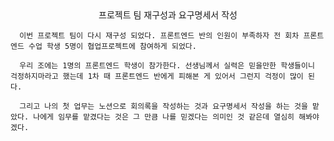 <center>프로젝트 팀 재구성과 요구명세서 작성</center>

      이번 프로젝트 팀이 다시 재구성 되었다. 프론트엔드 반의 인원이 부족하자 전 회차 프론트엔드 수업 학생 5명이 협업프로젝트에 참여하게 되었다.

      우리 조에는 1명의 프론트엔드 학생이 참가한다. 선생님께서 실력은 믿을만한 학생들이니 걱정하지마라고 했는데 1차 때 프론트엔드 반에게 피해본 게 있어서 그런지 걱정이 많이 된다.

      그리고 나의 첫 업무는 노션으로 회의록을 작성하는 것과 요구명세서 작성을 하는 것을 맡았다. 나에게 임무를 맡겼다는 것은 그 만큼 나를 믿겠다는 의미인 것 같은데 열심히 해봐야겠다.